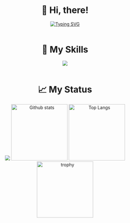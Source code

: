 <div style="text-align: center;">
  <h1>👋 Hi, there!</h1>
  <a href="https://git.io/typing-svg"><img src="https://readme-typing-svg.herokuapp.com?font=Fira+Code&weight=600&size=30&duration=3000&pause=5000&color=4C80EB&random=false&width=1065&lines=Hello!+I%E2%80%99m+Dai+Fukunaga%2C+studying+at+a+university+in+Japan." alt="Typing SVG" /></a>
</div>

<br/>

<div style="text-align: center;">
  <h1>🌱 My Skills</h1>
  <img src="https://skillicons.dev/icons?i=cpp,c,js,react,nodejs,py,java,go,cs,dart,flutter,docker">
</div>

<br/>

<div style="text-align: center;">
  <h1>📈 My Status</h1>
  <img src="http://github-profile-summary-cards.vercel.app/api/cards/profile-details?username=Dai-Fukunaga&theme=algolia" />
  <img alt="Github stats" height="180px" src="https://github-readme-stats.vercel.app/api?username=Dai-Fukunaga&show_icons=true&theme=algolia&hide_border=true" />
  <img alt="Top Langs" height="180px" src="https://github-readme-stats.vercel.app/api/top-langs/?username=Dai-Fukunaga&hide=html,css&langs_count=8&layout=compact&show_icons=true&theme=algolia&hide_border=true" />
  <img alt="trophy" height="180px" src="https://github-profile-trophy.vercel.app/?username=Dai-Fukunaga&theme=algolia&column=8)](https://github.com/ryo-ma/github-profile-trophy&no-frame=true" />
</div>


